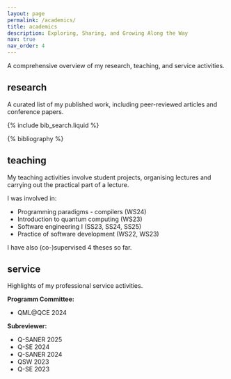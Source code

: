 ```yaml
---
layout: page
permalink: /academics/
title: academics
description: Exploring, Sharing, and Growing Along the Way
nav: true
nav_order: 4
---
```


A comprehensive overview of my research, teaching, and service activities.


## research
A curated list of my published work, including peer-reviewed articles and conference papers.

<!-- _pages/publications.md -->

<!-- Bibsearch Feature -->

{% include bib_search.liquid %}

<div class="publications">

{% bibliography %}

</div>

## teaching

My teaching activities involve student projects, organising lectures and carrying out the practical part of a lecture.

I was involved in:
- Programming paradigms - compilers (WS24)
- Introduction to quantum computing (WS23)
- Software engineering I (SS23, SS24, SS25)
- Practice of software development (WS22, WS23)

I have also (co-)supervised 4 theses so far.

## service
Highlights of my professional service activities.

**Programm Committee:**
- QML@QCE 2024

**Subreviewer:**
- Q-SANER 2025
- Q-SE 2024
- Q-SANER 2024
- QSW 2023
- Q-SE 2023
